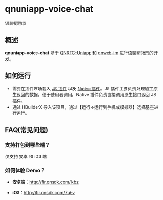 # qnuniapp-voice-chat

语聊房场景

## 概述

**qnuniapp-voice-chat** 基于 [QNRTC-Uniapp](https://developer.qiniu.com/rtc/11847/an-overview-of-the-uniapp-sdk) 和 [qnweb-im](https://developer.qiniu.com/IM/10492/seven-cattle-im-web-sdk-rapid-integration-guide) 进行语聊房场景的开发。

## 如何运行

* 需要在插件市场载入 [JS 插件](https://ext.dcloud.net.cn/plugin?id=6859) 以及 [Native 插件](https://ext.dcloud.net.cn/plugin?id=6857)。JS 插件主要负责处理加工原生返回的数据，便于使用者调用，Native 插件负责直接调用原生接口返回 JS 插件。
* 通过 HBuilderX 导入该项目，通过【运行->运行到手机或模拟器】选择基座进行运行。

## FAQ(常见问题)

### 支持打包到哪些端？

仅支持 安卓 和 iOS 端

### 如何体验 Demo？

* **安卓端**：http://fir.qnsdk.com/lkbz

* **iOS**：http://fir.qnsdk.com/7u6v
